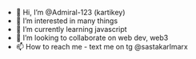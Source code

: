 - 👋 Hi, I’m @Admiral-123  (kartikey)
- 👀 I’m interested in many things
- 🌱 I’m currently learning javascript
- 💞️ I’m looking to collaborate on web dev, web3
- 📫 How to reach me - text me on tg @sastakarlmarx

<!---
Admiral-123/Admiral-123 is a ✨ special ✨ repository because its `README.md` (this file) appears on your GitHub profile.
You can click the Preview link to take a look at your changes.
--->
